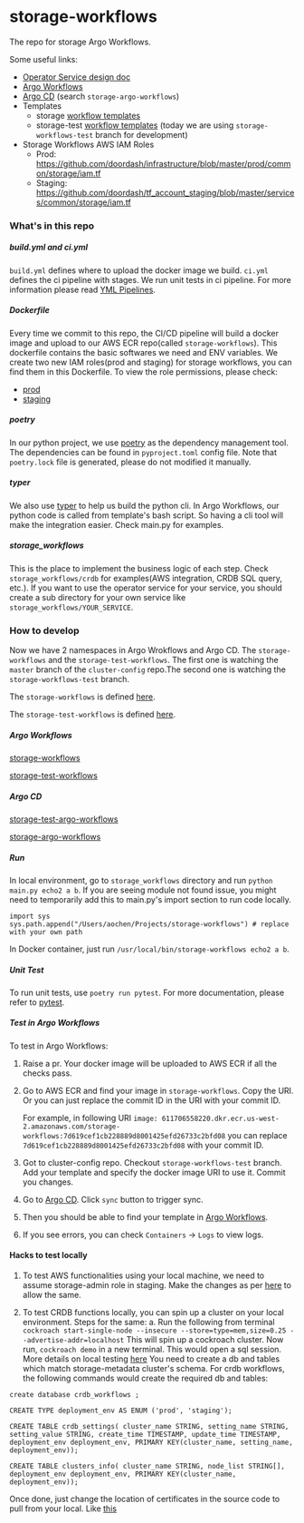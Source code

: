 # storage-workflows
The repo for storage Argo Workflows.

Some useful links:
 - [Operator Service design doc](https://docs.google.com/document/d/1paeLrixuwF9V_8LLMsiT6d3DpEoPo20lDKp9vNoDEv4/edit#heading=h.kmt9462l4emm)
 - [Argo Workflows](https://argo-workflows.infra-control-plane.doordash.red/workflows/storage-workflows?limit=50)
 - [Argo CD](https://argocd.infra-control-plane.doordash.red/) (search `storage-argo-workflows`)
 - Templates
     - storage [workflow templates](https://github.com/doordash/cluster-config/tree/master/argocd/workflows/storage) 
     - storage-test [workflow templates](https://github.com/doordash/cluster-config/tree/storage-workflows-test/argocd/workflows/storage-test) (today we are using `storage-workflows-test` branch for development)
 - Storage Workflows AWS IAM Roles
     - Prod: https://github.com/doordash/infrastructure/blob/master/prod/common/storage/iam.tf
     - Staging: https://github.com/doordash/tf_account_staging/blob/master/services/common/storage/iam.tf

### What's in this repo

##### build.yml and ci.yml
`build.yml` defines where to upload the docker image we build. `ci.yml` defines the ci pipeline with stages. We run unit tests in ci pipeline. For more information please read [YML Pipelines](https://doordash.atlassian.net/wiki/spaces/EJ/pages/1040121920/YML+Pipelines).
##### Dockerfile
Every time we commit to this repo, the CI/CD pipeline will build a docker image and upload to our AWS ECR repo(called `storage-workflows`). This dockerfile contains the basic softwares we need and ENV variables. 
We create two new IAM roles(prod and staging) for storage workflows, you can find them in this Dockerfile.
To view the role permissions, please check:
 - [prod](https://github.com/doordash/infrastructure/blob/master/prod/common/storage/iam.tf)
 - [staging](https://github.com/doordash/tf_account_staging/blob/master/services/common/storage/iam.tf)

##### poetry
In our python project, we use [poetry](https://python-poetry.org/) as the dependency management tool. The dependencies can be found in `pyproject.toml` config file. Note that `poetry.lock` file is generated, please do not modified it manually.

##### typer
We also use [typer](https://typer.tiangolo.com/) to help us build the python cli. In Argo Workflows, our python code is called from template's bash script. So having a cli tool will make the integration easier. Check main.py for examples.

##### storage_workflows
This is the place to implement the business logic of each step. Check `storage_workflows/crdb` for examples(AWS integration, CRDB SQL query, etc.). 
If you want to use the operator service for your service, you should create a sub directory for your own service like `storage_workflows/YOUR_SERVICE`.

### How to develop
Now we have 2 namespaces in Argo Wrokflows and Argo CD. The `storage-workflows` and the `storage-test-workflows`. The first one is watching the `master` branch of the `cluster-config` repo.The second one is watching the  `storage-workflows-test` branch.

The `storage-workflows` is defined [here](https://github.com/doordash/cluster-config/tree/master/argocd/workflows/storage).

The `storage-test-workflows` is defined [here](https://github.com/doordash/cluster-config/tree/master/argocd/workflows/storage-test).

##### Argo Workflows
[storage-workflows](https://argo-workflows.infra-control-plane.doordash.red/workflows/storage-workflows?limit=50)

[storage-test-workflows](https://argo-workflows.infra-control-plane.doordash.red/workflows/storage-test-workflows?limit=50)
##### Argo CD
[storage-test-argo-workflows](https://argocd.infra-control-plane.doordash.red/applications/argocd/storage-test-argo-workflows?view=tree&resource=)

[storage-argo-workflows](https://argocd.infra-control-plane.doordash.red/applications/argocd/storage-argo-workflows?view=tree&resource=)

##### Run
In local environment, go to `storage_workflows` directory and run `python main.py echo2 a b`.
If you are seeing module not found issue, you might need to temporarily add this to main.py's import section to run code locally.
```
import sys
sys.path.append("/Users/aochen/Projects/storage-workflows") # replace with your own path
```

In Docker container, just run `/usr/local/bin/storage-workflows echo2 a b`.
##### Unit Test
To run unit tests, use ```poetry run pytest```.
For more documentation, please refer to [pytest](https://docs.pytest.org/en/7.2.x/).

##### Test in Argo Workflows
To test in Argo Workflows:
1. Raise a pr. Your docker image will be uploaded to AWS ECR if all the checks pass.
2. Go to AWS ECR and find your image in `storage-workflows`. Copy the URI. Or you can just replace the commit ID in the URI with your commit ID.

   For example, in following URI `image: 611706558220.dkr.ecr.us-west-2.amazonaws.com/storage-workflows:7d619cef1cb228889d8001425efd26733c2bfd08` you can replace `7d619cef1cb228889d8001425efd26733c2bfd08` with your commit ID.
4. Got to cluster-config repo. Checkout `storage-workflows-test` branch. Add your template and specify the docker image URI to use it. Commit you changes.
5. Go to [Argo CD](https://argocd.infra-control-plane.doordash.red/). Click `sync` button to trigger sync.
6.  Then you should be able to find your template in [Argo Workflows](https://argo-workflows.infra-control-plane.doordash.red/workflows/storage-workflows?limit=50).
7.  If you see errors, you can check `Containers` -> `Logs` to view logs.

#### Hacks to test locally
1. To test AWS functionalities using your local machine, we need to assume storage-admin role in staging. Make the changes as per [here](https://github.com/doordash/storage-workflows/blob/79432eb45d51c2908d98186531b8d7a50e8a1c67/storage_workflows/setup_env.py) to allow the same.

2. To test CRDB functions locally, you can spin up a cluster on your local environment. Steps for the same: 
  a. Run the following from terminal 
```cockroach start-single-node --insecure --store=type=mem,size=0.25 --advertise-addr=localhost```
This will spin up a cockroach cluster. Now run, ```cockroach demo``` in a new terminal.  This would open a sql session. 
More details on local testing [here](https://www.cockroachlabs.com/docs/stable/local-testing.html)
You need to create a db and tables which match storage-metadata cluster's schema. For crdb workflows, the following commands would create the required db and tables:

```create database crdb_workflows ; ```

```CREATE TYPE deployment_env AS ENUM ('prod', 'staging');```

```CREATE TABLE crdb_settings( cluster_name STRING, setting_name STRING, setting_value STRING, create_time TIMESTAMP, update_time TIMESTAMP, deployment_env deployment_env, PRIMARY KEY(cluster_name, setting_name, deployment_env)); ```

```CREATE TABLE clusters_info( cluster_name STRING, node_list STRING[], deployment_env deployment_env, PRIMARY KEY(cluster_name, deployment_env)); ```


Once done, just change the location of certificates in the source code to pull from your local. Like [this](https://github.com/doordash/storage-workflows/blob/79432eb45d51c2908d98186531b8d7a50e8a1c67/storage_workflows/metadata_db/metadata_db_connection.py#L12)
